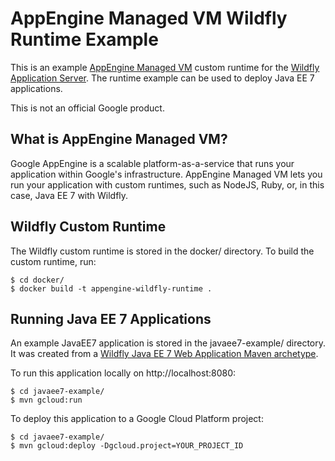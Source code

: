 AppEngine Managed VM Wildfly Runtime Example
============================================

This is an example [AppEngine Managed VM](https://cloud.google.com/appengine/docs/managed-vms/) custom runtime for the [Wildfly Application Server](http://wildfly.org/).  The runtime example can be used to deploy Java EE 7 applications.

This is not an official Google product.

What is AppEngine Managed VM?
-----------------------------
Google AppEngine is a scalable platform-as-a-service that runs your application within Google's infrastructure.  AppEngine Managed VM lets you run your application with custom runtimes, such as NodeJS, Ruby, or, in this case, Java EE 7 with Wildfly.

Wildfly Custom Runtime
----------------------
The Wildfly custom runtime is stored in the docker/ directory.  To build the custom runtime, run:

    $ cd docker/
    $ docker build -t appengine-wildfly-runtime .

Running Java EE 7 Applications
------------------------------
An example JavaEE7 application is stored in the javaee7-example/ directory.  It was created from a [Wildfly Java EE 7 Web Application Maven archetype](http://mvnrepository.com/artifact/org.wildfly.archetype/wildfly-javaee7-webapp-archetype).

To run this application locally on http://localhost:8080:

    $ cd javaee7-example/
    $ mvn gcloud:run

To deploy this application to a Google Cloud Platform project:

    $ cd javaee7-example/
    $ mvn gcloud:deploy -Dgcloud.project=YOUR_PROJECT_ID
